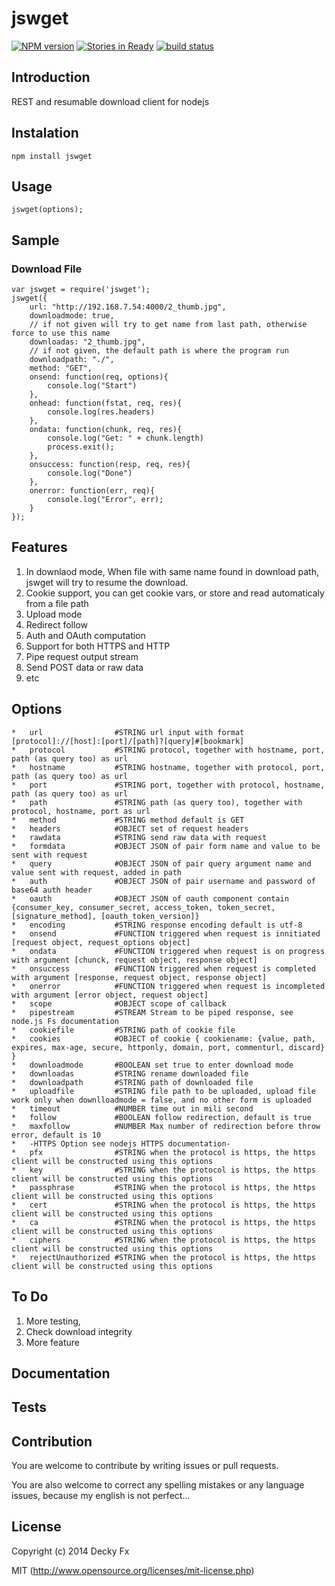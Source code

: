 jswget
===========
[![NPM version](https://badge.fury.io/js/jswget.png)](http://badge.fury.io/js/jswget)
[![Stories in Ready](https://badge.waffle.io/1412/jswget.png?label=ready)](http://waffle.io/1412/jswget)
[![build status](https://secure.travis-ci.org/1412/jswget.png)](http://travis-ci.org/1412/jswget)

## Introduction

REST and resumable download client for nodejs

## Instalation

```
npm install jswget
```

## Usage

```
jswget(options);
```

## Sample

### Download File
```
var jswget = require('jswget');
jswget({
    url: "http://192.168.7.54:4000/2_thumb.jpg",
    downloadmode: true,
    // if not given will try to get name from last path, otherwise force to use this name
    downloadas: "2_thumb.jpg",
    // if not given, the default path is where the program run
    downloadpath: "./",
    method: "GET",
    onsend: function(req, options){
        console.log("Start")
    },
    onhead: function(fstat, req, res){
        console.log(res.headers)
    },
    ondata: function(chunk, req, res){
        console.log("Get: " + chunk.length)
		process.exit();
    },
    onsuccess: function(resp, req, res){
        console.log("Done")
    },
    onerror: function(err, req){
        console.log("Error", err);
    }
});
```

## Features

1. In downlaod mode, When file with same name found in download path, jswget will try to resume the download.
2. Cookie support, you can get cookie vars, or store and read automaticaly from a file path
3. Upload mode
4. Redirect follow
5. Auth and OAuth computation
6. Support for both HTTPS and HTTP
7. Pipe request output stream
8. Send POST data or raw data
9. etc

## Options

```
*   url                #STRING url input with format [protocol]://[host]:[port]/[path]?[query]#[bookmark]
*   protocol           #STRING protocol, together with hostname, port, path (as query too) as url
*   hostname           #STRING hostname, together with protocol, port, path (as query too) as url
*   port               #STRING port, together with protocol, hostname, path (as query too) as url
*   path               #STRING path (as query too), together with protocol, hostname, port as url
*   method             #STRING method default is GET
*   headers            #OBJECT set of request headers
*   rawdata            #STRING send raw data with request
*   formdata           #OBJECT JSON of pair form name and value to be sent with request
*   query              #OBJECT JSON of pair query argument name and value sent with request, added in path
*   auth               #OBJECT JSON of pair username and password of base64 auth header
*   oauth              #OBJECT JSON of oauth component contain {consumer_key, consumer_secret, access_token, token_secret, [signature_method], [oauth_token_version]}
*   encoding           #STRING response encoding default is utf-8
*   onsend             #FUNCTION triggered when request is innitiated [request object, request_options object]
*   ondata             #FUNCTION triggered when request is on progress with argument [chunck, request object, response object]
*   onsuccess          #FUNCTION triggered when request is completed with argument [response, request object, response object]
*   onerror            #FUNCTION triggered when request is incompleted with argument [error object, request object]
*   scope              #OBJECT scope of callback
*   pipestream         #STREAM Stream to be piped response, see node.js Fs documentation
*   cookiefile         #STRING path of cookie file
*   cookies            #OBJECT of cookie { cookiename: {value, path, expires, max-age, secure, httponly, domain, port, commenturl, discard} }
*   downloadmode       #BOOLEAN set true to enter download mode
*   downloadas         #STRING rename downloaded file
*   downloadpath       #STRING path of downloaded file
*   uploadfile         #STRING file path to be uploaded, upload file work only when downlloadmode = false, and no other form is uploaded
*   timeout            #NUMBER time out in mili second
*   follow             #BOOLEAN follow redirection, default is true
*   maxfollow          #NUMBER Max number of redirection before throw error, default is 10
*   -HTTPS Option see nodejs HTTPS documentation-
*   pfx                #STRING when the protocol is https, the https client will be constructed using this options
*   key                #STRING when the protocol is https, the https client will be constructed using this options
*   passphrase         #STRING when the protocol is https, the https client will be constructed using this options
*   cert               #STRING when the protocol is https, the https client will be constructed using this options
*   ca                 #STRING when the protocol is https, the https client will be constructed using this options
*   ciphers            #STRING when the protocol is https, the https client will be constructed using this options
*   rejectUnauthorized #STRING when the protocol is https, the https client will be constructed using this options
```

## To Do

1. More testing,
2. Check download integrity
3. More feature

## Documentation


## Tests


## Contribution

You are welcome to contribute by writing issues or pull requests.

You are also welcome to correct any spelling mistakes or any language issues, because my english is not perfect...


## License

Copyright (c) 2014 Decky Fx

MIT (http://www.opensource.org/licenses/mit-license.php)
